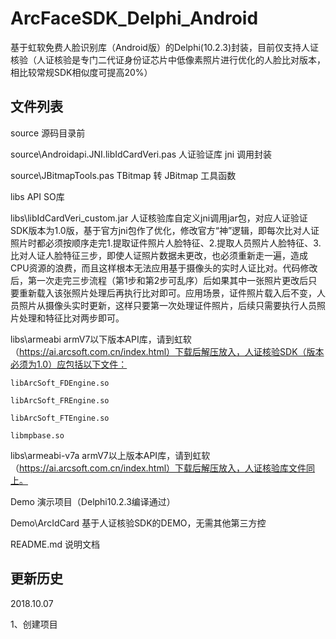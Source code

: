 ﻿# ArcFaceSDK_Delphi_Android
基于虹软免费人脸识别库（Android版）的Delphi(10.2.3)封装，目前仅支持人证核验（人证核验是专门二代证身份证芯片中低像素照片进行优化的人脸比对版本，相比较常规SDK相似度可提高20%）

## 文件列表

source	源码目录前

source\Androidapi.JNI.libIdCardVeri.pas	人证验证库 jni 调用封装

source\JBitmapTools.pas	TBitmap 转 JBitmap 工具函数

libs	API SO库

libs\libIdCardVeri_custom.jar	人证核验库自定义jni调用jar包，对应人证验证SDK版本为1.0版，基于官方jni包作了优化，修改官方“神”逻辑，即每次比对人证照片时都必须按顺序走完1.提取证件照片人脸特征、2.提取人员照片人脸特征、3.比对人证人脸特征三步，即使人证照片数据未更改，也必须重新走一遍，造成CPU资源的浪费，而且这样根本无法应用基于摄像头的实时人证比对。代码修改后，第一次走完三步流程（第1步和第2步可乱序）后如果其中一张照片更改后只要重新载入该张照片处理后再执行比对即可。应用场景，证件照片载入后不变，人员照片从摄像头实时更新，这样只要第一次处理证件照片，后续只需要执行人员照片处理和特征比对两步即可。

libs\armeabi	armV7以下版本API库，请到虹软（https://ai.arcsoft.com.cn/index.html）下载后解压放入，人证核验SDK（版本必须为1.0）应包括以下文件：

	libArcSoft_FDEngine.so

	libArcSoft_FREngine.so

	libArcSoft_FTEngine.so

	libmpbase.so

libs\armeabi-v7a	armV7以上版本API库，请到虹软（https://ai.arcsoft.com.cn/index.html）下载后解压放入，人证核验库文件同上。

Demo	演示项目（Delphi10.2.3编译通过）

Demo\ArcIdCard	基于人证核验SDK的DEMO，无需其他第三方控

README.md	说明文档


## 更新历史

2018.10.07

1、创建项目

